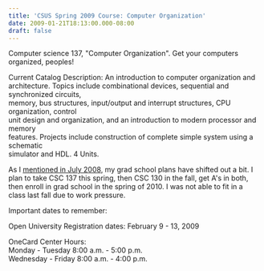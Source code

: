 ```yaml
---
title: 'CSUS Spring 2009 Course: Computer Organization'
date: 2009-01-21T18:13:00.000-08:00
draft: false
---
```


Computer science 137, "Computer Organization". Get your computers organized, peoples!  
  
Current Catalog Description: An introduction to computer organization and  
architecture. Topics include combinational devices, sequential and synchronized circuits,  
memory, bus structures, input/output and interrupt structures, CPU organization, control  
unit design and organization, and an introduction to modern processor and memory  
features. Projects include construction of complete simple system using a schematic  
simulator and HDL. 4 Units.  
  
As I [mentioned in July 2008](http://schultkl.blogspot.com/2008/07/second-grad-school-hurdle-or-theres.html), my grad school plans have shifted out a bit. I plan to take CSC 137 this spring, then CSC 130 in the fall, get A's in both, then enroll in grad school in the spring of 2010. I was not able to fit in a class last fall due to work pressure.  
  
Important dates to remember:  
  
Open University Registration dates: February 9 - 13, 2009  
  
OneCard Center Hours:  
Monday - Tuesday 8:00 a.m. - 5:00 p.m.  
Wednesday - Friday 8:00 a.m. - 4:00 p.m.